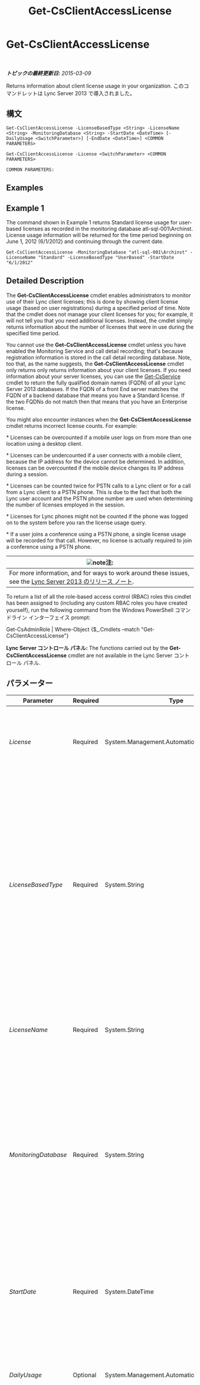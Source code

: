 ﻿---
title: Get-CsClientAccessLicense
TOCTitle: Get-CsClientAccessLicense
ms:assetid: 435062d3-b7f9-400c-9ce7-fb6b6ffce44a
ms:mtpsurl: https://technet.microsoft.com/ja-jp/library/JJ204853(v=OCS.15)
ms:contentKeyID: 48271922
ms.date: 05/19/2016
mtps_version: v=OCS.15
ms.translationtype: HT
---

# Get-CsClientAccessLicense

 

_**トピックの最終更新日:** 2015-03-09_

Returns information about client license usage in your organization. このコマンドレットは Lync Server 2013 で導入されました。

## 構文

    Get-CsClientAccessLicense -LicenseBasedType <String> -LicenseName <String> -MonitoringDatabase <String> -StartDate <DateTime> [-DailyUsage <SwitchParameter>] [-EndDate <DateTime>] <COMMON PARAMETERS>

    Get-CsClientAccessLicense -License <SwitchParameter> <COMMON PARAMETERS>

    COMMON PARAMETERS:

## Examples

## Example 1

The command shown in Example 1 returns Standard license usage for user-based licenses as recorded in the monitoring database atl-sql-001\\Archinst. License usage information will be returned for the time period beginning on June 1, 2012 (6/1/2012) and continuing through the current date.

    Get-CsClientAccessLicense -MonitoringDatabase "atl-sql-001\Archinst" -LicenseName "Standard" -LicenseBasedType "UserBased" -StartDate "6/1/2012"

## Detailed Description

The **Get-CsClientAccessLicense** cmdlet enables administrators to monitor use of their Lync client licenses; this is done by showing client license usage (based on user registrations) during a specified period of time. Note that the cmdlet does not manage your client licenses for you; for example, it will not tell you that you need additional licenses. Instead, the cmdlet simply returns information about the number of licenses that were in use during the specified time period.

You cannot use the **Get-CsClientAccessLicense** cmdlet unless you have enabled the Monitoring Service and call detail recording; that's because registration information is stored in the call detail recording database. Note, too that, as the name suggests, the **Get-CsClientAccessLicense** cmdlet only returns only returns information about your client licenses. If you need information about your server licenses, you can use the [Get-CsService](get-csservice.md) cmdlet to return the fully qualified domain names (FQDN) of all your Lync Server 2013 databases. If the FQDN of a front End server matches the FQDN of a backend database that means you have a Standard license. If the two FQDNs do not match then that means that you have an Enterprise license.

You might also encounter instances when the **Get-CsClientAccessLicense** cmdlet returns incorrect license counts. For example:

\* Licenses can be overcounted if a mobile user logs on from more than one location using a desktop client.

\* Licenses can be undercounted if a user connects with a mobile client, because the IP address for the device cannot be determined. In addition, licenses can be overcounted if the mobile device changes its IP address during a session.

\* Licenses can be counted twice for PSTN calls to a Lync client or for a call from a Lync client to a PSTN phone. This is due to the fact that both the Lync user account and the PSTN phone number are used when determining the number of licenses employed in the session.

\* Licenses for Lync phones might not be counted if the phone was logged on to the system before you ran the license usage query.

\* If a user joins a conference using a PSTN phone, a single license usage will be recorded for that call. However, no license is actually required to join a conference using a PSTN phone.

<table>
<thead>
<tr class="header">
<th><img src="images/Gg412781.note(OCS.15).gif" title="note" alt="note" />注:</th>
</tr>
</thead>
<tbody>
<tr class="odd">
<td>For more information, and for ways to work around these issues, see the <a href="lync-server-2013-release-notes.md">Lync Server 2013 のリリース ノート</a>.</td>
</tr>
</tbody>
</table>


To return a list of all the role-based access control (RBAC) roles this cmdlet has been assigned to (including any custom RBAC roles you have created yourself), run the following command from the Windows PowerShell コマンドライン インターフェイス prompt:

Get-CsAdminRole | Where-Object {$\_.Cmdlets –match "Get-CsClientAccessLicense"}

**Lync Server コントロール パネル:** The functions carried out by the **Get-CsClientAccessLicense** cmdlet are not available in the Lync Server コントロール パネル.

## パラメーター


<table>
<colgroup>
<col style="width: 25%" />
<col style="width: 25%" />
<col style="width: 25%" />
<col style="width: 25%" />
</colgroup>
<thead>
<tr class="header">
<th>Parameter</th>
<th>Required</th>
<th>Type</th>
<th>Description</th>
</tr>
</thead>
<tbody>
<tr class="odd">
<td><p><em>License</em></p></td>
<td><p>Required</p></td>
<td><p>System.Management.Automation.SwitchParameter</p></td>
<td><p>Returns the available license names. This parameter cannot be used with any other parameters; this is the only valid syntax:</p>
<p>Get-CsClientAccessLicense -License</p></td>
</tr>
<tr class="even">
<td><p><em>LicenseBasedType</em></p></td>
<td><p>Required</p></td>
<td><p>System.String</p></td>
<td><p>Indicates whether the license is UserBased or DeviceBased. With UserBased licenses, each user who accesses Lync Server is required to have a client access license, regardless of the number of devices he or she uses to access Lync Server. With DeviceBased licenses, each device used to access Lync Server requires a separate license.</p>
<p>User-based licensing is typically recommended for users who are not always on site, and who might access Lync Server using any number of different devices. Device-based licensing is aimed at on-site users who typically access Lync Server only through shared devices (such as their desktop computer).</p></td>
</tr>
<tr class="odd">
<td><p><em>LicenseName</em></p></td>
<td><p>Required</p></td>
<td><p>System.String</p></td>
<td><p>Indicates the kind of license being retrieved. Valid values are:</p>
<p>* Standard</p>
<p>* Enterprise</p>
<p>* Plus</p></td>
</tr>
<tr class="even">
<td><p><em>MonitoringDatabase</em></p></td>
<td><p>Required</p></td>
<td><p>System.String</p></td>
<td><p>SQL Server instance for the monitoring database. This is typically specified by using the fully qualified domain name of the SQL Server computer and SQL Server instance of the monitoring database. For example:</p>
<p>-MonitoringDatabase &quot;atl-sql-001.litwareinc.com\archinst&quot;</p>
<p>If the monitoring database is in the default SQL Server instance then you only need to specify the FQDN of the computer running SQL Server:</p>
<p>-MonitoringDatabase &quot;atl-sql-001.litwareinc.com&quot;</p></td>
</tr>
<tr class="odd">
<td><p><em>StartDate</em></p></td>
<td><p>Required</p></td>
<td><p>System.DateTime</p></td>
<td><p>Beginning date for the time period for which client license usage should be checked. For example, using the US English format the StartDate parameter might look like this:</p>
<p>-StartDate &quot;1/1/2012&quot;</p>
<p>The StartDate must be earlier than the EndDate.</p></td>
</tr>
<tr class="even">
<td><p><em>DailyUsage</em></p></td>
<td><p>Optional</p></td>
<td><p>System.Management.Automation.SwitchParameter</p></td>
<td><p>If specified, license usage is broken down on a day-by-day basis for the specified time period. If not specified, then license usage is summarized for the specified time period.</p></td>
</tr>
<tr class="odd">
<td><p><em>EndDate</em></p></td>
<td><p>Optional</p></td>
<td><p>System.DateTime</p></td>
<td><p>Ending date for the time period for which client license usage should be checked. For example:</p>
<p>-EndDate &quot;2/1/2012&quot;</p>
<p>The EndDate must be later than the StartDate. Note that the end date does not appear in the output when you call the <strong>Get-CsClientAccessLicense</strong> cmdlet.</p></td>
</tr>
</tbody>
</table>


## Input Types

None. The **Get-CsClientAccessLicense** cmdlet does not accept pipelined input.

## Return Types

The **Get-CsClientAccessLicense** cmdlet returns licensing information.

## 関連項目

#### その他のリソース

[Get-CsUser](get-csuser.md)

